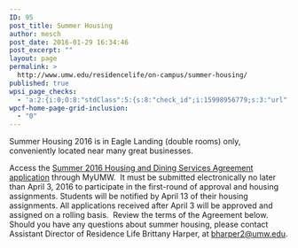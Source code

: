 ```yaml
---
ID: 95
post_title: Summer Housing
author: mesch
post_date: 2016-01-29 16:34:46
post_excerpt: ""
layout: page
permalink: >
  http://www.umw.edu/residencelife/on-campus/summer-housing/
published: true
wpsi_page_checks:
  - 'a:2:{i:0;O:8:"stdClass":5:{s:8:"check_id";i:15998956779;s:3:"url";s:58:"http://www.umw.edu/residencelife/on-campus/summer-housing/";s:6:"status";s:8:"checking";s:6:"_links";O:8:"stdClass":1:{s:9:"pagecheck";s:65:"https://api.siteimprove.com/v1/sites/448702/pagecheck/15998956779";}s:4:"time";i:1458052864;}i:1;O:8:"stdClass":5:{s:8:"check_id";i:15998956779;s:3:"url";s:58:"http://www.umw.edu/residencelife/on-campus/summer-housing/";s:6:"status";s:8:"checking";s:6:"_links";O:8:"stdClass":1:{s:9:"pagecheck";s:65:"https://api.siteimprove.com/v1/sites/448702/pagecheck/15998956779";}s:4:"time";i:1457619664;}}'
wpcf-home-page-grid-inclusion:
  - "0"
---
```

Summer Housing 2016 is in Eagle Landing (double rooms) only, conveniently located near many great businesses.

Access the <a href="https://orgsync.com/59554/forms/185061">Summer 2016 Housing and Dining Services Agreement application</a> through MyUMW.  It must be submitted electronically no later than April 3, 2016 to participate in the first-round of approval and housing assignments. Students will be notified by April 13 of their housing assignments. All applications received after April 3 will be approved and assigned on a rolling basis.  Review the terms of the Agreement below.  Should you have any questions about summer housing, please contact Assistant Director of Residence Life Brittany Harper, at <a href="mailto:bharper2@umw.edu">bharper2@umw.edu</a>.
<h2></h2>